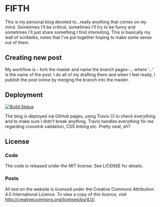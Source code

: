# FIFTH

This is my personal blog devoted to...really anything that comes on my mind. Sometimes I'll be critical, sometimes I'll try to be funny and sometimes I'll just share something I find interesting. This is basically my wall of scribbles, notes that I've put together hoping to make some sense out of them.

## Creating new post

My workflow is - fork the master and name the branch pages-... where '...' is the name of the post. I do all of my drafting there and when I feel ready, I publish the post online by merging the branch into the master.

## Deployment

[![Build Status](https://travis-ci.org/svachmic/svachmic.github.io.svg?branch=master)](https://travis-ci.org/svachmic/svachmic.github.io)

The blog is deployed via GitHub pages, using Travis CI to check everything and to make sure I didn't break anything. Travis handles everything for me regarding crosslink validation, CSS linking etc. Pretty neat, eh?

## License

### Code

The code is released under the MIT license. See LICENSE for details.

### Posts

All text on the website is licensed under the Creative Commons Attribution 4.0 International Licence. To view a copy of this licence, visit http://creativecommons.org/licenses/by/4.0/.
